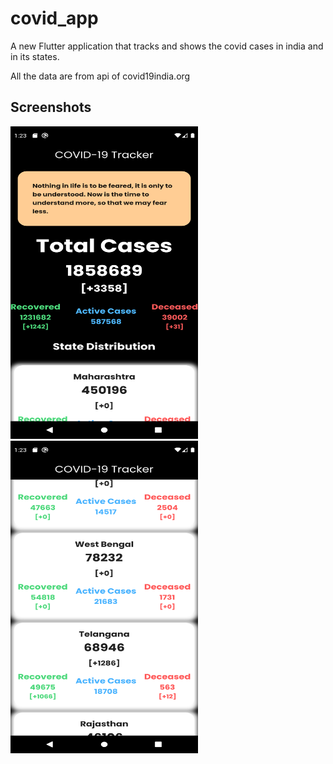 # covid_app

A new Flutter application that tracks and shows the covid cases in india and in its states.

All the data are from api of covid19india.org



## Screenshots
<img src= "screenshots/ss1.png" width = "300" height ="500">                           <img src= "screenshots/ss2.png" width = "300" height ="500">
